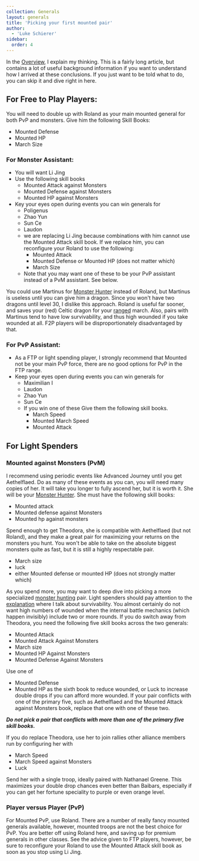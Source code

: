 ```yaml
---
collection: Generals
layout: generals
title: 'Picking your first mounted pair'
author:
  - 'Luke Schierer'
sidebar:
  order: 4
---
```


In the [Overview], I explain my thinking. This is a fairly long article, but
contains a lot of useful background information if you want to understand how I
arrived at these conclusions. If you just want to be told what to do, you can
skip it and dive right in here.

[Overview]: ../overview/

## For Free to Play Players:

You will need to double up with Roland as your main mounted general for both
PvP and monsters. Give him the following Skill Books:

- Mounted Defense
- Mounted HP
- March Size

### For Monster Assistant:

- You will want Li Jing
- Use the following skill books
  - Mounted Attack against Monsters
  - Mounted Defense against Monsters
  - Mounted HP against Monsters
- Key your eyes open during events you can win generals for
  - Poligenus
  - Zhao Yun
  - Sun Ce
  - Laudon
  - we are replacing Li Jing because combinations with him cannot use the
    Mounted Attack skill book. If we replace him, you can reconfigure
    your Roland to use the following:
    - Mounted Attack
    - Mounted Defense or Mounted HP (does not matter which)
    - March Size
  - Note that you may want one of these to be your PvP assistant instead of a
    PvM assistant. See below.

You could use Martinus for [Monster Hunter] instead of Roland, but Martinus is useless until you can give him a dragon. Since you won't have two dragons until level 30, I dislike this approach. Roland is useful far sooner, and saves your (red) Celtic dragon for your [ranged] march. Also, pairs with Martinus tend to have low survivability, and thus high wounded if you take wounded at all. F2P players will be disproportionately disadvantaged by that.

[Monster Hunter]: ../pair_picking/monster_hunters/
[ranged]: ../ranged/

### For PvP Assistant:

- As a FTP or light spending player, I strongly recommend that Mounted not
  be your main PvP force, there are no good options for PvP in the FTP
  range.
- Keep your eyes open during events you can win generals for
  - Maximilian I
  - Laudon
  - Zhao Yun
  - Sun Ce
  - If you win one of these Give them the following
    skill books.
    - March Speed
    - Mounted March Speed
    - Mounted Attack

## For Light Spenders

### Mounted against Monsters (PvM)

I recommend using periodic events like Advanced Journey until you get
Aethelflaed. Do as many of these events as you can, you will need many copies
of her. It will take you longer to fully ascend her, but it is worth it. She
will be your [Monster Hunter]. She must have the following skill books:

- Mounted attack
- Mounted defense against Monsters
- Mounted hp against monsters

Spend enough to get Theodora, she is compatible with Aethelflaed (but not
Roland), and they make a great pair for maximizing your returns on the monsters
you hunt. You won't be able to take on the absolute biggest monsters quite as
fast, but it is still a highly respectable pair.

- March size
- luck
- either Mounted defense or mounted HP (does not strongly matter which)

As you spend more, you may want to deep dive into picking a more specialized [monster hunting] pair. Light spenders should pay attention to the [explanation] where I talk about survivability. You almost certainly do not want high numbers of wounded when the internal battle mechanics (which happen invisibly) include two or more rounds. If you do switch away from Theodora, you need the following five skill books across the two generals:

- Mounted Attack
- Mounted Attack Against Monsters
- March size
- Mounted HP Against Monsters
- Mounted Defense Against Monsters

Use one of

- Mounted Defense
- Mounted HP
  as the sixth book to reduce wounded, or Luck to increase double drops if you can afford more wounded. If your pair conflicts with one of the primary five, such as Aethelflaed and the Mounted Attack against Monsters book, replace that one with one of these two.

_**Do not pick a pair that conflicts with more than one of the primary five skill books.**_

If you do replace Theodora, use her to join rallies other alliance members run by configuring her with

- March Speed
- March Speed against Monsters
- Luck

Send her with a single troop, ideally paired with Nathanael Greene. This maximizes your double drop chances even better than Baibars, especially if you can get her fortune speciality to purple or even orange level.

[Monster Hunting]: ../pair_picking/monster_hunters/
[explanation]: ../pair_picking/monster_hunters/#explanation

### Player versus Player (PvP)

For Mounted PvP, use Roland. There are a number of really fancy mounted generals available, however, mounted troops are not the best choice for PvP. You are better off using Roland here, and saving up for premium generals in other classes. See the advice given to FTP players, however, be sure to reconfigure your Roland to use the Mounted Attack skill book as soon as you stop using Li Jing.
